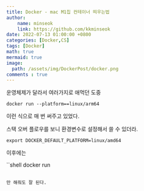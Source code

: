 ```yaml
---
title: Docker - mac M1칩 컨테이너 띄우는법
author: 
    name: minseok
    link: https://github.com/kkminseok
date: 2022-07-13 01:00:00 +0800
categories: [Docker,CS]
tags: [Docker]
math: true
mermaid: true
image: 
  path: /assets/img/DockerPost/docker.png
comments : true
---
```


운영체제가 달라서 여러가지로 애먹던 도중

```shell
docker run --platform==linux/arm64
```

이런 식으로 매 번 써주고 있었다.

스택 오버 플로우를 보니 환경변수로 설정해서 쓸 수 있더라.

```shell
export DOCKER_DEFAULT_PLATFORM=linux/amd64
```

이후에는

``shell
docker run 
```

만 해줘도 잘 된다.

